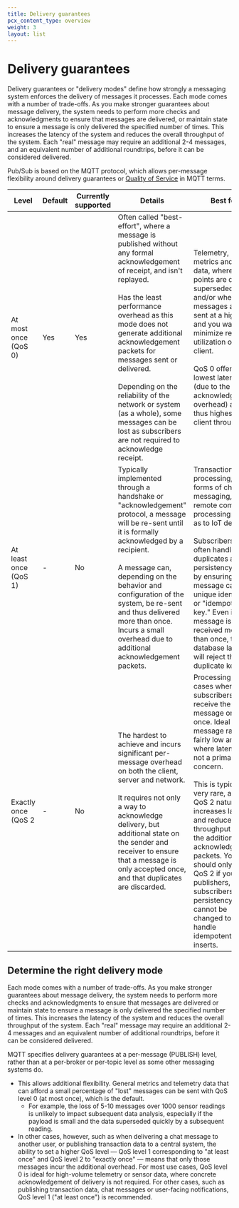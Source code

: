 ```yaml
---
title: Delivery guarantees
pcx_content_type: overview
weight: 3
layout: list
---
```


# Delivery guarantees

Delivery guarantees or "delivery modes" define how strongly a messaging system enforces the delivery of messages it processes. Each mode comes with a number of trade-offs. As you make stronger guarantees about message delivery, the system needs to perform more checks and acknowledgments to ensure that messages are delivered, or maintain state to ensure a message is only delivered the specified number of times. This increases the latency of the system and reduces the overall throughput of the system. Each "real" message may require an additional 2-4 messages, and an equivalent number of additional roundtrips, before it can be considered delivered.

Pub/Sub is based on the MQTT protocol, which allows per-message flexibility around delivery guarantees or [Quality of Service](https://docs.oasis-open.org/mqtt/mqtt/v5.0/os/mqtt-v5.0-os.html#_Toc3901234) in MQTT terms.

| Level                 | Default | Currently supported | Details                                                                                                                                                                                                                                                                                                                                                                                                                                      | Best for                                                                                                                                                                                                                                                                                                                                                                                                                                          |
| --------------------- | ------- | ------------------- | -------------------------------------------------------------------------------------------------------------------------------------------------------------------------------------------------------------------------------------------------------------------------------------------------------------------------------------------------------------------------------------------------------------------------------------------- | ------------------------------------------------------------------------------------------------------------------------------------------------------------------------------------------------------------------------------------------------------------------------------------------------------------------------------------------------------------------------------------------------------------------------------------------------- |
| At most once (QoS 0)  | Yes     | Yes                 | Often called "best-effort", where a message is published without any formal acknowledgement of receipt, and isn't replayed. <br/><br/> Has the least performance overhead as this mode does not generate additional acknowledgement packets for messages sent or delivered. <br/><br/> Depending on the reliability of the network or system (as a whole), some messages can be lost as subscribers are not required to acknowledge receipt. | Telemetry, metrics and event data, where data points are quickly superseded and/or where messages are sent at a high rate and you want to minimize resource utilization on the client. <br/><br/> QoS 0 offers the lowest latency (due to the lack of acknowledgement overhead) and thus highest per-client throughput.                                                                                                                           |
| At least once (QoS 1) | -       | No                  | Typically implemented through a handshake or "acknowledgement" protocol, a message will be re-sent until it is formally acknowledged by a recipient. <br/><br/> A message can, depending on the behavior and configuration of the system, be re-sent and thus delivered more than once. Incurs a small overhead due to additional acknowledgement packets. <br>                                                                              | Transaction processing, most forms of chat messaging, and remote command processing such as to IoT devices). <br/><br/> Subscribers can often handle duplicates at the persistency layer by ensuring each message carries a unique identifier or "idempotency key." Even if the message is received more than once, the database layer will reject the duplicate key.                                                                             |
| Exactly once (QoS 2   | -       | No                  | The hardest to achieve and incurs significant per-message overhead on both the client, server and network. <br/><br/> It requires not only a way to acknowledge delivery, but additional state on the sender and receiver to ensure that a message is only accepted once, and that duplicates are discarded.                                                                                                                                 | Processing use-cases where subscribers must receive the message only once. Ideal when message rates are fairly low and where latency is not a primary concern. <br/><br/>This is typically very rare, and QoS 2 naturally increases latency and reduces throughput due to the additional acknowledgement packets. You should only use QoS 2 if your publishers, subscribers, or persistency layer cannot be changed to handle idempotent inserts. |

## Determine the right delivery mode

Each mode comes with a number of trade-offs. As you make stronger guarantees about message delivery, the system needs to perform more checks and acknowledgments to ensure that messages are delivered or maintain state to ensure a message is only delivered the specified number of times. This increases the latency of the system and reduces the overall throughput of the system. Each "real" message may require an additional 2-4 messages and an equivalent number of additional roundtrips, before it can be considered delivered.

MQTT specifies delivery guarantees at a per-message (PUBLISH) level, rather than at a per-broker or per-topic level as some other messaging systems do.

- This allows additional flexibility. General metrics and telemetry data that can afford a small percentage of "lost" messages can be sent with QoS level 0 (at most once), which is the default.
  - For example, the loss of 5-10 messages over 1000 sensor readings is unlikely to impact subsequent data analysis, especially if the payload is small and the data superseded quickly by a subsequent reading.
- In other cases, however, such as when delivering a chat message to another user, or publishing transaction data to a central system, the ability to set a higher QoS level — QoS level 1 corresponding to "at least once" and QoS level 2 to "exactly once" — means that only those messages incur the additional overhead.
  For most use cases, QoS level 0 is ideal for high-volume telemetry or sensor data, where concrete acknowledgement of delivery is not required. For other cases, such as publishing transaction data, chat messages or user-facing notifications, QoS level 1 ("at least once") is recommended.
